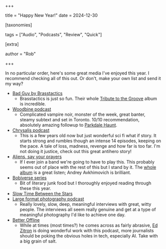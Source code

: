 +++

title = "Happy New Year!"
date = 2024-12-30

[taxonomies] 

tags = ["Audio", "Podcasts", "Review", "Quick"]

[extra]

author = "Rob"

+++

In no particular order, here's some great media I've enjoyed this year. I
recommend checking all of this out. Or don't, make your own list and send it my
way?

- [Bad Guy by Brasstactics](https://www.knkx.org/show/the-new-cool/2024-08-16/brasstactics-celebrate-joy-in-the-grooves-of-their-new-album)
  - Brasstactics is just so fun. Their whole
    [Tribute to the Groove](https://open.spotify.com/album/5ku5LtShjrNbPnGicF08E3?si=NC6Yo6FzSHKNNp6WdN7dow)
    album is incredible.
- [Woodbine podcast](https://woodbinepod.com/)
  - Complicated vampire noir, monster of the week, great banter, steamy subtext
    and set in Toronto. 10/10 recommendation, absolutely amazing followup to
    [Parkdale Haunt](https://parkdalehaunt.com/).
- [Chrysalis podcast](https://podcasts.apple.com/ca/podcast/dust/id1482669176)
  - This is a few years old now but just wonderful sci fi what if story. It
    starts strong and rumbles though an intense 14 episodes, keeping on the
    pace. A tale of loss, madness, revenge and how far is too far. I'm not doing
    it justice, check out this great antihero story!
- [Aliens, say your prayers](https://open.spotify.com/track/4OLTCtWmUmSOYxz2qJiQaI?si=7b07286eefca4096)
  - If I ever join a band we're going to have to play this. This probably seems
    out of place with the rest of this but I stand by it. The
    [whole album](https://open.spotify.com/album/3zBmExKhhB4FvrrQRVFyf2?si=JO4duPnFR7ySHe65Sl6I-A)
    is a great listen; Andrey Avkhimovich is brilliant.
- [Bobiverse series](https://www.goodreads.com/series/192752-bobiverse)
  - Bit of literary junk food but I thoroughly enjoyed reading through these this year.
- [Slow Time Between the Stars](https://www.goodreads.com/book/show/151908304-slow-time-between-the-stars)
- [Large format photography podcast](https://largeformatphotographypodcast.podbean.com/)
  - Really lovely, slow, deep, meaningful interviews with great, witty people.
    The interviews all seem really genuine and get at a type of meaningful
    photography I'd like to achieve one day.
- [Better Offline](https://www.betteroffline.com/)
  - While at times (most times?) he comes across as fairly abrasive,
    [Ed Zitron](https://www.wheresyoured.at/about/) is doing wonderful work with
    this podcast, more journalists should be poking the obvious holes in tech,
    especially AI. Take with a big grain of salt.